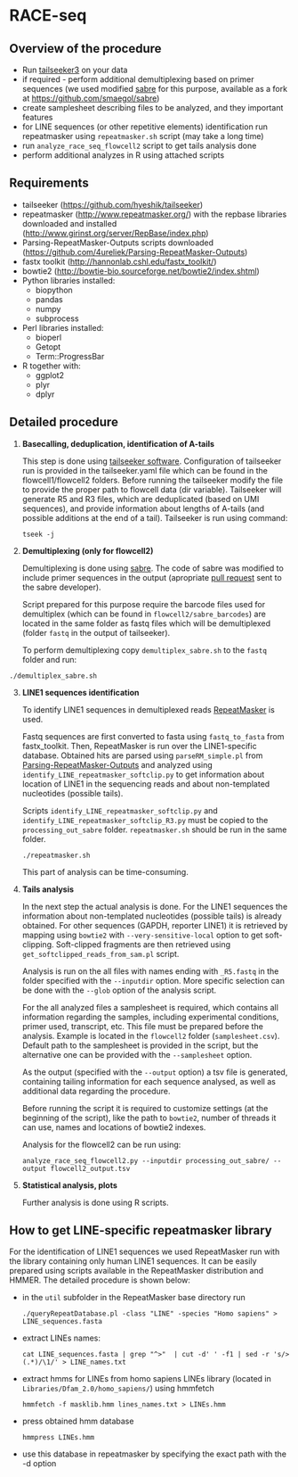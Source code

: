 # RACE-seq

## Overview of the procedure

* Run [tailseeker3](https://github.com/hyeshik/tailseeker) on your data
* if required - perform additional demultiplexing based on primer sequences (we used modified [sabre](https://github.com/najoshi/sabre) for this purpose, available as a fork at https://github.com/smaegol/sabre)
* create samplesheet describing files to be analyzed, and they important features
* for LINE sequences (or other repetitive elements) identification run repeatmasker using `repeatmasker.sh` script (may take a long time)
* run `analyze_race_seq_flowcell2` script to get tails analysis done
* perform additional analyzes in R using attached scripts

## Requirements

- tailseeker (https://github.com/hyeshik/tailseeker)
- repeatmasker (http://www.repeatmasker.org/) with the repbase libraries downloaded and installed (http://www.girinst.org/server/RepBase/index.php)
- Parsing-RepeatMasker-Outputs scripts downloaded (https://github.com/4ureliek/Parsing-RepeatMasker-Outputs)
- fastx toolkit (http://hannonlab.cshl.edu/fastx_toolkit/)
- bowtie2 (http://bowtie-bio.sourceforge.net/bowtie2/index.shtml)
- Python libraries installed:
  - biopython
  - pandas
  - numpy
  - subprocess
- Perl libraries installed:
  - bioperl
  - Getopt
  - Term::ProgressBar
- R together with:
  - ggplot2
  - plyr
  - dplyr

## Detailed procedure

1. **Basecalling, deduplication, identification of A-tails**

	This step is done using [tailseeker software](https://github.com/hyeshik/tailseeker). Configuration of tailseeker run is provided in the tailseeker.yaml file which can be found in the flowcell1/flowcell2 folders. Before running the tailseeker modify the file to provide the proper path to flowcell data (dir variable).
	Tailseeker will generate R5 and R3 files, which are deduplicated (based on UMI sequences), and provide information about lengths of A-tails (and possible additions at the end of a tail).
	Tailseeker is run using command:

	```
	tseek -j
	```

2. **Demultiplexing (only for flowcell2)**

	Demultiplexing is done using [sabre](https://github.com/najoshi/sabre). The code of sabre was modified to include primer sequences in the output (apropriate [pull request](https://github.com/najoshi/sabre/pull/8) sent to the sabre developer).

	Script prepared for this purpose require the barcode files used for demultiplex (which can be found in `flowcell2/sabre_barcodes`) are located in the same folder as fastq files which will be demultiplexed (folder `fastq` in the output of tailseeker).

	To perform demultiplexing copy `demultiplex_sabre.sh` to the `fastq` folder and run:

  ```
  ./demultiplex_sabre.sh
  ```

3. **LINE1 sequences identification**

	To identify LINE1 sequences in demultiplexed reads [RepeatMasker](http://www.repeatmasker.org/) is used.

	Fastq sequences are first converted to fasta using `fastq_to_fasta` from fastx_toolkit. Then, RepeatMasker is run over the LINE1-specific database. Obtained hits are parsed using `parseRM_simple.pl` from [Parsing-RepeatMasker-Outputs](https://github.com/4ureliek/Parsing-RepeatMasker-Outputs) and analyzed using `identify_LINE_repeatmasker_softclip.py` to get information about location of LINE1 in the sequencing reads and about non-templated nucleotides (possible tails).

	Scripts `identify_LINE_repeatmasker_softclip.py` and `identify_LINE_repeatmasker_softclip_R3.py` must be copied to the `processing_out_sabre` folder. `repeatmasker.sh` should be run in the same folder.

	```
	./repeatmasker.sh
	```
	This part of analysis can be time-consuming.

4. **Tails analysis**

	In the next step the actual analysis is done. For the LINE1 sequences the information about non-templated nucleotides (possible tails) is already obtained. For other sequences (GAPDH, reporter LINE1) it is retrieved by mapping using `bowtie2` with `--very-sensitive-local` option to get soft-clipping. Soft-clipped fragments are then retrieved using `get_softclipped_reads_from_sam.pl` script.

	Analysis is run on the all files with names ending with `_R5.fastq` in the folder specified with the `--inputdir` option. More specific selection can be done with the `--glob` option of the analysis script.

	For the all analyzed files a samplesheet is required, which contains all information regarding the samples, including experimental conditions, primer used, transcript, etc. This file must be prepared before the analysis. Example is located in the `flowcell2` folder (`samplesheet.csv`). Default path to the samplesheet is provided in the script, but the alternative one can be provided with the `--samplesheet` option.

	As the output (specified with the `--output` option) a tsv file is generated, containing tailing information for each sequence analysed, as well as additional data regarding the procedure.

	Before running the script it is required to customize settings (at the beginning of the script), like the path to `bowtie2`, number of threads it can use, names and locations of bowtie2 indexes.

 	Analysis for the flowcell2 can be run using:

	```
	analyze_race_seq_flowcell2.py --inputdir processing_out_sabre/ --output flowcell2_output.tsv
	```

5. **Statistical analysis, plots**

	Further analysis is done using R scripts.

## How to get LINE-specific repeatmasker library

For the identification of LINE1 sequences we used RepeatMasker run with the library containing only human LINE1 sequences. It can be easily prepared using scripts available in the RepeatMasker distribution and HMMER. The detailed procedure is shown below:

* in the `util` subfolder in the RepeatMasker base directory run

	```
	./queryRepeatDatabase.pl -class "LINE" -species "Homo sapiens" > LINE_sequences.fasta
	```

* extract LINEs names:

      cat LINE_sequences.fasta | grep "^>"  | cut -d' ' -f1 | sed -r 's/>(.*)/\1/' > LINE_names.txt


* extract hmms for LINEs from homo sapiens LINEs library (located in `Libraries/Dfam_2.0/homo_sapiens/`) using hmmfetch
	```
	hmmfetch -f masklib.hmm lines_names.txt > LINEs.hmm
	```

* press obtained hmm database

	```
	hmmpress LINEs.hmm
	```

* use this database in repeatmasker by specifying the exact path with the -d option  

